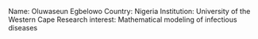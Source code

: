 Name: Oluwaseun Egbelowo
Country: Nigeria
Institution: University of the Western Cape 
Research interest: Mathematical modeling of infectious diseases

